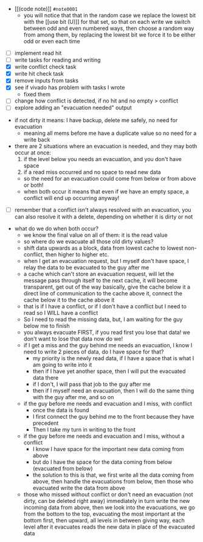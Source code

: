 - [[(code note)]] `#note0001`
	- you will notice that that in the random case we replace the lowest bit with the [[use bit (U)]] for that set, so that on each write we switch between odd and even numbered ways, then choose a random way from among them, by replacing the lowest bit we force it to be either odd or even each time
- [ ] implement read hit
- [ ] write tasks for reading and writing
- [x] write conflict check task
- [x] write hit check task
- [x] remove inputs from tasks
- [x] see if vivado has problem with tasks I wrote
	- fixed them
- [ ] change how conflict is detected, if no hit and no empty > conflict
- [ ] explore adding an "evacuation needed" output
- if not dirty it means: I have backup, delete me safely, no need for evacuation
	- meaning all mems before me have a duplicate value so no need for a write back
- there are 2 situations where an evacuation is needed, and they may both occur at once:
	1. if the level below you needs an evacuation, and you don't have space
	2. if a read miss occurred and no space to read new data
	- so the need for an evacuation could come from below or from above or both!
	- when both occur it means that even if we have an empty space, a conflict will end up occurring anyway!
- [ ] remember that a conflict isn't always resolved with an evacuation, you can also resolve it with a delete, depending on whether it is dirty or not
- what do we do when both occur?
	- we know the final value on all of them: it is the read value
	- so where do we evacuate all those old dirty values?
	- shift data upwards as a block, data from lowest cache to lowest non-conflict, then higher to higher etc.
	- when I get an evacuation request, but I myself don't have space, I relay the data to be evacuated to the guy after me
	- a cache which can't store an evacuation request, will let the message pass through itself to the next cache, it will become transparent, get out of the way basically, give the cache below it a direct line of communication to the cache above it, connect the cache below it to the cache above it
	- that is if I have a conflict, or if I don't have a conflict but I need to read so I WILL have a conflict
	- So I need to read the missing data, but, I am waiting for the guy below me to finish 
	- you always evacuate FIRST, if you read first you lose that data! we don't want to lose that data now do we!
	- if I get a miss and the guy behind me needs an evacuation, I know I need to write 2 pieces of data, do I have space for that?
		- my priority is the newly read data, if I have a space that is what I am going to write into it
		- then if I have yet another space, then I will put the evacuated data there
		- if I don't, I will pass that job to the guy after me
		- then if I myself need an evacuation, then I will do the same thing with the guy after me, and so on
	- if the guy before me needs and evacuation and I miss, with conflict
		- once the data is found
		- I first connect the guy behind me to the front because they have precedent
		- Then I take my turn in writing to the front
	- if the guy before me needs and evacuation and I miss, without a conflict
		- I know I have space for the important new data coming from above
		- but do I have the space for the data coming from below (evacuated from below)
		- the solution to this is that, we first write all the data coming from above, then handle the evacuations from below, then those who evacuated write the data from above
	- those who missed without conflict or don't need an evacuation (not dirty, can be deleted right away) immediately in turn write the new incoming data from above, then we look into the evacuations, we go from the bottom to the top, evacuating the most important at the bottom first, then upward, all levels in between giving way, each level after it evacuates reads the new data in place of the evacuated data